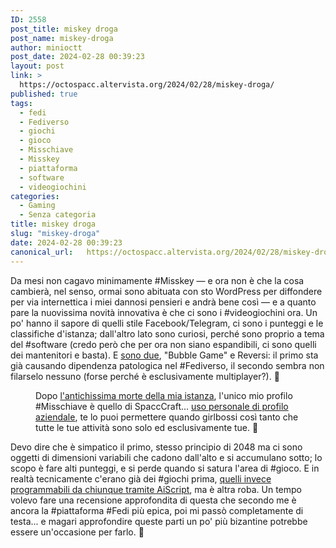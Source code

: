 ```yaml
---
ID: 2558
post_title: miskey droga
post_name: miskey-droga
author: minioctt
post_date: 2024-02-28 00:39:23
layout: post
link: >
  https://octospacc.altervista.org/2024/02/28/miskey-droga/
published: true
tags:
  - fedi
  - Fediverso
  - giochi
  - gioco
  - Misschiave
  - Misskey
  - piattaforma
  - software
  - videogiochini
categories:
  - Gaming
  - Senza categoria
title: miskey droga
slug: "miskey-droga"
date: 2024-02-28 00:39:23
canonical_url:   https://octospacc.altervista.org/2024/02/28/miskey-droga/
---
```

<!-- wp:paragraph -->
<p markdown="1">Da mesi non cagavo minimamente #Misskey — e ora non è che la cosa cambierà, nel senso, ormai sono abituata con sto WordPress per diffondere per via internettica i miei dannosi pensieri e andrà bene così — e a quanto pare la nuovissima novità innovativa è che ci sono i #videogiochini ora. Un po' hanno il sapore di quelli stile Facebook/Telegram, ci sono i punteggi e le classifiche d'istanza; dall'altro lato sono curiosi, perché sono proprio a tema del #software (credo però che per ora non siano espandibili, ci sono quelli dei mantenitori e basta). E <a href="https://misskey.social/games">sono due</a>, "Bubble Game" e Reversi: il primo sta già causando dipendenza patologica nel #Fediverso, il secondo sembra non filarselo nessuno (forse perché è esclusivamente multiplayer?). 🎰️</p>
<!-- /wp:paragraph -->

<!-- wp:paragraph -->
<p markdown="1"></p>
<!-- /wp:paragraph -->

<!-- wp:image {"id":2560,"sizeSlug":"full","linkDestination":"none"} -->
<figure class="wp-block-image size-full"><img src="https://octospacc.github.io/microblog-mirror/assets/uploads/2024/02/image-15.png" alt="" class="wp-image-2560"/><figcaption class="wp-element-caption">Dopo <a href="https://sitoctt.octt.eu.org/Posts/2023-01-28-Problemi-Hardware-Diventano-Mentali.html">l'antichissima morte della mia istanza</a>, l'unico mio profilo #Misschiave è quello di SpaccCraft... <a href="https://misskey.social/notes/9q8i1r6vsg">uso personale di profilo aziendale</a>, te lo puoi permettere quando girlbossi così tanto che tutte le tue attività sono solo ed esclusivamente tue. 💅️</figcaption></figure>
<!-- /wp:image -->

<!-- wp:paragraph -->
<p markdown="1"></p>
<!-- /wp:paragraph -->

<!-- wp:paragraph -->
<p markdown="1">Devo dire che è simpatico il primo, stesso principio di 2048 ma ci sono oggetti di dimensioni variabili che cadono dall'alto e si accumulano sotto; lo scopo è fare alti punteggi, e si perde quando si satura l'area di #gioco. E in realtà tecnicamente c'erano già dei #giochi prima, <a href="https://misskey.social/play">quelli invece programmabili da chiunque tramite AiScript</a>, ma è altra roba. Un tempo volevo fare una recensione approfondita di questa che secondo me è ancora la #piattaforma #Fedi più epica, poi mi passò completamente di testa... e magari approfondire queste parti un po' più bizantine potrebbe essere un'occasione per farlo. 🤭️</p>
<!-- /wp:paragraph -->